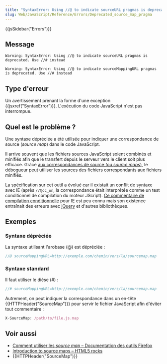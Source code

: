 ```yaml
---
title: "SyntaxError: Using //@ to indicate sourceURL pragmas is deprecated. Use //# instead"
slug: Web/JavaScript/Reference/Errors/Deprecated_source_map_pragma
---
```


{{jsSidebar("Errors")}}

## Message

```
Warning: SyntaxError: Using //@ to indicate sourceURL pragmas is deprecated. Use //# instead

Warning: SyntaxError: Using //@ to indicate sourceMappingURL pragmas is deprecated. Use //# instead
```

## Type d'erreur

Un avertissement prenant la forme d'une exception {{jsxref("SyntaxError")}}. L'exécution du code JavaScript n'est pas interrompue.

## Quel est le problème ?

Une syntaxe dépréciée a été utilisée pour indiquer une correspondance de source (_source map_) dans le code JavaScript.

Il arrive souvent que les fichiers sources JavaScript soient combinés et minifiés afin que le transfert depuis le serveur vers le client soit plus efficace. Grâce [aux correspondances de source (ou _source maps_)](http://www.html5rocks.com/en/tutorials/developertools/sourcemaps/), le débogueur peut utiliser les sources des fichiers correspondants aux fichiers minifiés.

La spécification sur cet outil a évolué car il existait un conflit de syntaxe avec IE (après `//@cc_on`, la correspondance était interprétée comme un test conditionnel de compilation du moteur JScript). [Ce commentaire de compilation conditionnelle](https://msdn.microsoft.com/en-us/library/8ka90k2e%28v=vs.94%29.aspx) pour IE est peu connu mais son existence entraînait des erreurs avec [jQuery](https://bugs.jquery.com/ticket/13274) et d'autres bibliothèques.

## Exemples

### Syntaxe dépréciée

La syntaxe utilisant l'arobase (@) est dépréciée :

```js example-bad
//@ sourceMappingURL=http://exemple.com/chemin/vers/la/sourcemap.map
```

### Syntaxe standard

Il faut utiliser le dièse (#) :

```js example-good
//# sourceMappingURL=http://exemple.com/chemin/vers/la/sourcemap.map
```

Autrement, on peut indiquer la correspondance dans un en-tête {{HTTPHeader("SourceMap")}} pour servir le fichier JavaScript afin d'éviter tout commentaire :

```js example-good
X-SourceMap: /path/to/file.js.map
```

## Voir aussi

- [Comment utiliser les _source map_ – Documentation des outils Firefox](/fr/docs/Outils/Débogueur/Comment/Utiliser_une_source_map)
- [Introduction to source maps – HTML5 rocks](http://www.html5rocks.com/en/tutorials/developertools/sourcemaps/)
- {{HTTPHeader("SourceMap")}}
